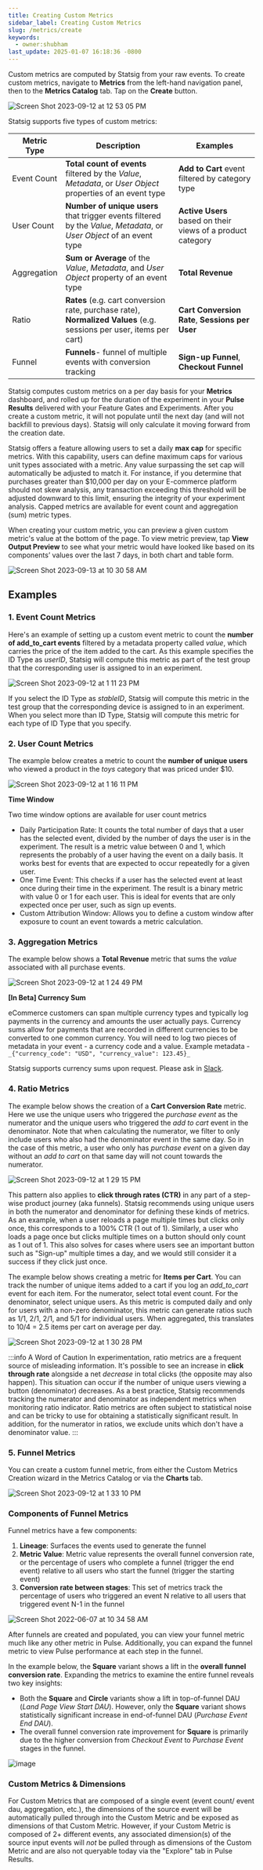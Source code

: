 ```yaml
---
title: Creating Custom Metrics
sidebar_label: Creating Custom Metrics
slug: /metrics/create
keywords:
  - owner:shubham
last_update: 2025-01-07 16:18:36 -0800
---
```


Custom metrics are computed by Statsig from your raw events. To create custom metrics, navigate to **Metrics** from the left-hand navigation panel, then to the **Metrics Catalog** tab. Tap on the **Create** button.

![Screen Shot 2023-09-12 at 12 53 05 PM](https://github.com/statsig-io/docs/assets/101903926/4148f4b8-f9e4-4a37-98df-35663650d76f)

Statsig supports five types of custom metrics:

| Metric Type | Description                                                                                                           | Examples                                                    |
| ----------- | --------------------------------------------------------------------------------------------------------------------  | ----------------------------------------------------------- |
| Event Count | **Total count of events** filtered by the _Value_, _Metadata_, or _User Object_ properties of an event type           | **Add to Cart** event filtered by category type             |
| User Count  | **Number of unique users** that trigger events filtered by the _Value_, _Metadata_, or _User Object_ of an event type | **Active Users** based on their views of a product category |
| Aggregation | **Sum or Average** of the _Value_, _Metadata_, and _User Object_ property of an event type                            | **Total Revenue**                                           |
| Ratio       | **Rates** (e.g. cart conversion rate, purchase rate), **Normalized Values** (e.g. sessions per user, items per cart)  | **Cart Conversion Rate**, **Sessions per User**             |
| Funnel      | **Funnels**- funnel of multiple events with conversion tracking                                                       | **Sign-up Funnel**, **Checkout Funnel**                     |

Statsig computes custom metrics on a per day basis for your **Metrics** dashboard, and rolled up for the duration of the experiment in your **Pulse Results** delivered with your Feature Gates and Experiments. After you create a custom metric, it will not populate until the next day (and will not backfill to previous days). Statsig will only calculate it moving forward from the creation date.

Statsig offers a feature allowing users to set a daily **max cap** for specific metrics. With this capability, users can define maximum caps for various unit types associated with a metric. Any value surpassing the set cap will automatically be adjusted to match it. For instance, if you determine that purchases greater than $10,000 per day on your E-commerce platform should not skew analysis, any transaction exceeding this threshold will be adjusted downward to this limit, ensuring the integrity of your experiment analysis. Capped metrics are available for event count and aggregation (sum) metric types.

When creating your custom metric, you can preview a given custom metric's value at the bottom of the page. To view metric preview, tap **View Output Preview** to see what your metric would have looked like based on its components’ values over the last 7 days, in both chart and table form.

![Screen Shot 2023-09-13 at 10 30 58 AM](https://github.com/statsig-io/docs/assets/101903926/0869e1bf-8fea-407e-8a5f-8b97860b3867)

## Examples

### 1. Event Count Metrics

Here's an example of setting up a custom event metric to count the **number of add_to_cart events** filtered by a metadata property called _value_, which carries the price of the item added to the cart. As this example specifies the ID Type as _userID_, Statsig will compute this metric as part of the test group that the corresponding user is assigned to in an experiment.

![Screen Shot 2023-09-12 at 1 11 23 PM](https://github.com/statsig-io/docs/assets/101903926/95489e9b-36f2-4704-9970-da675a8a3d2e)

If you select the ID Type as _stableID_, Statsig will compute this metric in the test group that the corresponding device is assigned to in an experiment. When you select more than ID Type, Statsig will compute this metric for each type of ID Type that you specify.

### 2. User Count Metrics

The example below creates a metric to count the **number of unique users** who viewed a product in the _toys_ category that was priced under $10.

![Screen Shot 2023-09-12 at 1 16 11 PM](https://github.com/statsig-io/docs/assets/101903926/ae270d11-d3de-4f34-85e5-a67ad9c7cd9e)

**Time Window**

Two time window options are available for user count metrics

- Daily Participation Rate: It counts the total number of days that a user has the selected event, divided by the number of days the user is in the experiment. The result is a metric value between 0 and 1, which represents the probably of a user having the event on a daily basis. It works best for events that are expected to occur repeatedly for a given user.
- One Time Event: This checks if a user has the selected event at least once during their time in the experiment. The result is a binary metric with value 0 or 1 for each user. This is ideal for events that are only expected once per user, such as sign up events.
- Custom Attribution Window: Allows you to define a custom window after exposure to count an event towards a metric calculation.

### 3. Aggregation Metrics

The example below shows a **Total Revenue** metric that sums the _value_ associated with all purchase events.

![Screen Shot 2023-09-12 at 1 24 49 PM](https://github.com/statsig-io/docs/assets/101903926/f0d4d21b-08ae-405d-a156-4d29f96ab298)

**[In Beta] Currency Sum**

eCommerce customers can span multiple currency types and typically log payments in the currency and amounts the user actually pays. Currency sums allow for payments that are recorded in different currencies to be converted to one common currency. You will need to log two pieces of metadata in your event - a currency code and a value. Example metadata - `_{"currency_code": "USD", "currency_value": 123.45}_`

Statsig supports currency sums upon request. Please ask in [Slack](https://statsig.com/slack). 

### 4. Ratio Metrics

The example below shows the creation of a **Cart Conversion Rate** metric. Here we use the unique users who triggered the _purchase event_ as the numerator and the unique users who triggered the _add to cart_ event in the denominator. Note that when calculating the numerator, we filter to only include users who also had the denominator event in the same day. So in the case of this metric, a user who only has _purchase event_ on a given day without an _add to cart_ on that same day will not count towards the numerator.

![Screen Shot 2023-09-12 at 1 29 15 PM](https://github.com/statsig-io/docs/assets/101903926/9f8a671e-ac1f-4e2f-92cb-d154e0daecac)

This pattern also applies to **click through rates (CTR)** in any part of a step-wise product journey (aka funnels). Statsig recommends using unique users in both the numerator and denominator for defining these kinds of metrics. As an example, when a user reloads a page multiple times but clicks only once, this corresponds to a 100% CTR (1 out of 1). Similarly, a user who loads a page once but clicks multiple times on a button should only count as 1 out of 1. This also solves for cases where users see an important button such as "Sign-up" multiple times a day, and we would still consider it a success if they click just once.

The example below shows creating a metric for **Items per Cart**. You can track the number of unique items added to a cart if you log an _add_to_cart_ event for each item. For the numerator, select total event count. For the denominator, select unique users. As this metric is computed daily and only for users with a non-zero denominator, this metric can generate ratios such as 1/1, 2/1, 2/1, and 5/1 for individual users. When aggregated, this translates to 10/4 = 2.5 items per cart on average per day.

![Screen Shot 2023-09-12 at 1 30 28 PM](https://github.com/statsig-io/docs/assets/101903926/cf6e6777-a154-4eeb-9a2d-81893810a31d)

:::info A Word of Caution
In experimentation, ratio metrics are a frequent source of misleading information. It's possible to see an increase in **click through rate** alongside a net _decrease_ in total clicks (the opposite may also happen). This situation can occur if the number of unique users viewing a button (denominator) decreases. As a best practice, Statsig recommends tracking the numerator and denominator as independent metrics when monitoring ratio indicator. Ratio metrics are often subject to statistical noise and can be tricky to use for obtaining a statistically significant result. In addition, for the numerator in ratios, we exclude units which don't have a denominator value.
:::

### 5. Funnel Metrics

You can create a custom funnel metric, from either the Custom Metrics Creation wizard in the Metrics Catalog or via the **Charts** tab.

![Screen Shot 2023-09-12 at 1 33 10 PM](https://github.com/statsig-io/docs/assets/101903926/86914826-b8ce-4b4b-9514-39f31d05687a)

### Components of Funnel Metrics

Funnel metrics have a few components:

1. **Lineage**: Surfaces the events used to generate the funnel
2. **Metric Value**: Metric value represents the overall funnel conversion rate, or the percentage of users who complete a funnel (trigger the end event) relative to all users who start the funnel (trigger the starting event)
3. **Conversion rate between stages**: This set of metrics track the percentage of users who triggered an event N relative to all users that triggered event N-1 in the funnel

![Screen Shot 2022-06-07 at 10 34 58 AM](https://user-images.githubusercontent.com/101903926/172446711-5511e394-b353-4d38-97f1-1b681b67042b.png)

After funnels are created and populated, you can view your funnel metric much like any other metric in Pulse. Additionally, you can expand the funnel metric to view Pulse performance at each step in the funnel.

In the example below, the **Square** variant shows a lift in the **overall funnel conversion rate**. Expanding the metrics to examine the entire funnel reveals two key insights:

- Both the **Square** and **Circle** variants show a lift in top-of-funnel DAU (_Land Page View Start DAU_). However, only the **Square** variant shows statistically significant increase in end-of-funnel DAU (_Purchase Event End DAU_).
- The overall funnel conversion rate improvement for **Square** is primarily due to the higher conversion from _Checkout Event_ to _Purchase Event_ stages in the funnel.

![image](https://user-images.githubusercontent.com/90343952/148440643-8e8a24bd-934d-4100-a15a-abcbcc4bb11c.png)

### Custom Metrics & Dimensions

For Custom Metrics that are composed of a single event (event count/ event dau, aggregation, etc.), the dimensions of the source event will be automatically pulled through into the Custom Metric and be exposed as dimensions of that Custom Metric. However, if your Custom Metric is composed of 2+ different events, any associated dimension(s) of the source input events will _not_ be pulled through as dimensions of the Custom Metric and are also not queryable today via the "Explore" tab in Pulse Results.
